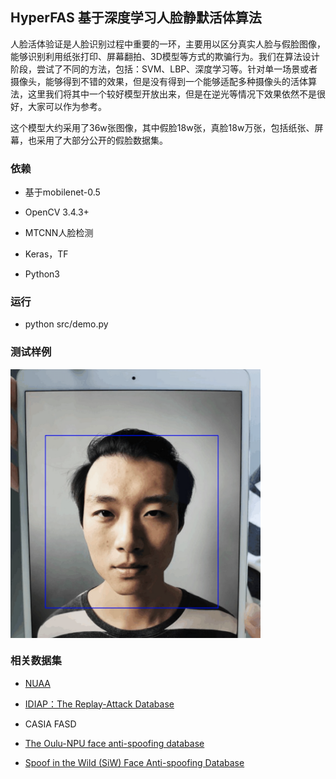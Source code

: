 ## HyperFAS 基于深度学习人脸静默活体算法

人脸活体验证是人脸识别过程中重要的一环，主要用以区分真实人脸与假脸图像，能够识别利用纸张打印、屏幕翻拍、3D模型等方式的欺骗行为。我们在算法设计阶段，尝试了不同的方法，包括：SVM、LBP、深度学习等。针对单一场景或者摄像头，能够得到不错的效果，但是没有得到一个能够适配多种摄像头的活体算法，这里我们将其中一个较好模型开放出来，但是在逆光等情况下效果依然不是很好，大家可以作为参考。

这个模型大约采用了36w张图像，其中假脸18w张，真脸18w万张，包括纸张、屏幕，也采用了大部分公开的假脸数据集。


### 依赖

+ 基于mobilenet-0.5

+ OpenCV 3.4.3+

+ MTCNN人脸检测

+ Keras，TF

+ Python3



### 运行


+ python src/demo.py


### 测试样例


<img src="./res/fake_screen_res.png" width = "400"  alt="DEMO" align=center />


### 相关数据集

+ [NUAA](http://parnec.nuaa.edu.cn/xtan/data/nuaaimposterdb.html)

+ [IDIAP：The Replay-Attack Database](https://www.idiap.ch/dataset/replayattack)

+ CASIA FASD

+ [The Oulu-NPU face anti-spoofing database](https://sites.google.com/site/oulunpudatabase/)

+ [Spoof in the Wild (SiW) Face Anti-spoofing Database](http://cvlab.cse.msu.edu/spoof-in-the-wild-siw-face-anti-spoofing-database.html)
